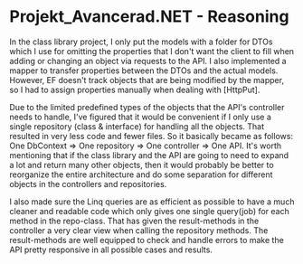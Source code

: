 # Projekt_Avancerad.NET - Reasoning  
In the class library project, I only put the models with a folder for DTOs which I use for omitting the properties that I don't want the client to fill when adding or changing an object via requests to the API. 
I also implemented a mapper to transfer properties between the DTOs and the actual models. However, EF doesn't track objects that are being modified by the mapper, so I had to assign properties manually when dealing with [HttpPut]. 

Due to the limited predefined types of the objects that the API's controller needs to handle,  I've figured that it would be convenient if I only use a single repository (class & interface) for handling all the objects. That resulted in very less code and fewer files. So it basically became as follows:
One DbContext => One repository => One controller => One API.
It's worth mentioning that if the class library and the API are going to need to expand a lot and return many other objects, then it would probably be better to reorganize the entire architecture and do some separation for different objects in the controllers and repositories. 

I also made sure the Linq queries are as efficient as possible to have a much cleaner and readable code which only gives one single query(job) for each method in the repo-class. That has given the result-methods in the controller a very clear view when calling the repository methods.
The result-methods are well equipped to check and handle errors to make the API pretty responsive in all possible cases and results. 
